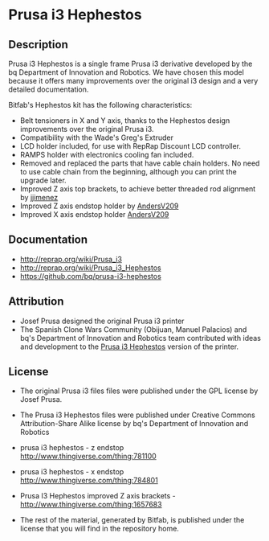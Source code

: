 # Prusa i3 Hephestos

## Description

Prusa i3 Hephestos is a single frame Prusa i3 derivative developed by the bq Department of Innovation and Robotics. We have chosen this model because it offers many improvements over the original i3 design and a very detailed documentation.

Bitfab's Hephestos kit has the following characteristics:

* Belt tensioners in X and Y axis, thanks to the Hephestos design improvements over the original Prusa i3.
* Compatibility with the Wade's Greg's Extruder
* LCD holder included, for use with RepRap Discount LCD controller.
* RAMPS holder with electronics cooling fan included.
* Removed and replaced the parts that have cable chain holders. No need to use cable chain from the beginning, although you can print the upgrade later.
* Improved Z axis top brackets, to achieve better threaded rod alignment by [jjimenez](http://www.thingiverse.com/thing:1657683)
* Improved Z axis endstop holder by [AndersV209](http://www.thingiverse.com/thing:781100)
* Improved X axis endstop holder [AndersV209](http://www.thingiverse.com/thing:784801)


## Documentation

* http://reprap.org/wiki/Prusa_i3
* http://reprap.org/wiki/Prusa_i3_Hephestos
* https://github.com/bq/prusa-i3-hephestos


## Attribution

* Josef Prusa designed the original Prusa i3 printer
* The Spanish Clone Wars Community (Obijuan, Manuel Palacios) and bq's Department of Innovation and Robotics team contributed with ideas and development to the [Prusa i3 Hephestos](https://github.com/bq/prusa-i3-hephestos) version of the printer.


## License

* The original Prusa i3 files files were published under the GPL license by Josef Prusa.
* The Prusa i3 Hephestos files were published under Creative Commons Attribution-Share Alike license by bq's Department of Innovation and Robotics

* prusa i3 hephestos - z endstop http://www.thingiverse.com/thing:781100
* prusa i3 hephestos - x endstop http://www.thingiverse.com/thing:784801
* Prusa I3 Hephestos improved Z axis brackets - http://www.thingiverse.com/thing:1657683


* The rest of the material, generated by Bitfab, is published under the license that you will find in the repository home.
